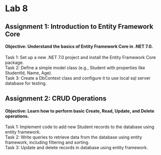 # Lab 8

## Assignment 1: Introduction to Entity Framework Core
#### Objective: Understand the basics of Entity Framework Core in .NET 7.0.
  
Task 1: Set up a new .NET 7.0 project and install the Entity Framework Core package.  
Task 2: Define a simple model class (e.g., Student with properties like StudentId, Name, Age).  
Task 3: Create a DbContext class and configure it to use local sql server database for testing.  

## Assignment 2: CRUD Operations
#### Objective: Learn how to perform basic Create, Read, Update, and Delete operations.
  
Task 1: Implement code to add new Student records to the database using entity framework.  
Task 2: Write queries to retrieve data from the database using entity framework, including filtering and sorting.  
Task 3: Update and delete records in database using entity framework.  
